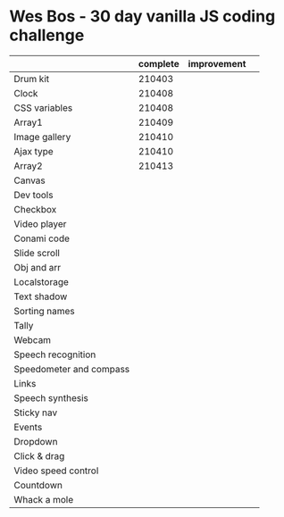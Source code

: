 # Wes Bos - 30 day vanilla JS coding challenge

|                         | complete | improvement |      |
| ----------------------- | -------- | ----------- | ---- |
| Drum kit                | 210403   |             |      |
| Clock                   | 210408   |             |      |
| CSS variables           | 210408   |             |      |
| Array1                  | 210409   |             |      |
| Image gallery           | 210410   |             |      |
| Ajax type               | 210410   |             |      |
| Array2                  | 210413   |             |      |
| Canvas                  |          |             |      |
| Dev tools               |          |             |      |
| Checkbox                |          |             |      |
| Video player            |          |             |      |
| Conami code             |          |             |      |
| Slide scroll            |          |             |      |
| Obj and arr             |          |             |      |
| Localstorage            |          |             |      |
| Text shadow             |          |             |      |
| Sorting names           |          |             |      |
| Tally                   |          |             |      |
| Webcam                  |          |             |      |
| Speech recognition      |          |             |      |
| Speedometer and compass |          |             |      |
| Links                   |          |             |      |
| Speech synthesis        |          |             |      |
| Sticky nav              |          |             |      |
| Events                  |          |             |      |
| Dropdown                |          |             |      |
| Click & drag            |          |             |      |
| Video speed control     |          |             |      |
| Countdown               |          |             |      |
| Whack a mole            |          |             |      |

